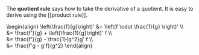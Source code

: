 The **quotient rule** says how to take the derivative of a quotient. It is easy to derive using the [[product rule]].

\begin{align}
\left(\frac{f}{g}\right)' &= \left(f \cdot \frac{1}{g} \right)' \\\\\
&= \frac{f'}{g} + \left(\frac{1}{g}\right)' f \\\\\
&= \frac{f'}{g} - \frac{1}{g^2}g' f \\\\\
&= \frac{f'g - g'f}{g^2}
\end{align}